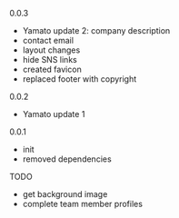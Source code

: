 0.0.3
- Yamato update 2: company description
- contact email
- layout changes
- hide SNS links
- created favicon
- replaced footer with copyright

0.0.2
- Yamato update 1

0.0.1
- init
- removed dependencies


TODO
- get background image
- complete team member profiles
